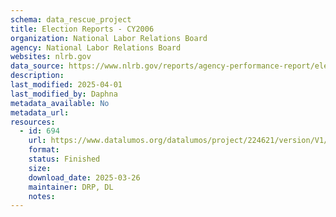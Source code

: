 ```yaml
---
schema: data_rescue_project 
title: Election Reports - CY2006
organization: National Labor Relations Board
agency: National Labor Relations Board
websites: nlrb.gov
data_source: https://www.nlrb.gov/reports/agency-performance-report/election-reports/election-reports-cy-2006
description: 
last_modified: 2025-04-01
last_modified_by: Daphna
metadata_available: No
metadata_url: 
resources:
  - id: 694
    url: https://www.datalumos.org/datalumos/project/224621/version/V1/view
    format: 
    status: Finished
    size: 
    download_date: 2025-03-26
    maintainer: DRP, DL
    notes: 
---
```

